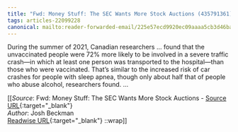 ```yaml
---
title: "Fwd: Money Stuff: The SEC Wants More Stock Auctions (435791361)"
tags: articles-22099228
canonical: mailto:reader-forwarded-email/225e57ecd9920ec09aaaa5cb3d46ba54
---
```


During the summer of 2021, Canadian researchers … found that the unvaccinated people were 72% more likely to be involved in a severe traffic crash—in which at least one person was transported to the hospital—than those who were vaccinated. That’s similar to the increased risk of car crashes for people with sleep apnea, though only about half that of people who abuse alcohol, researchers found. ...


[[_Source_: Fwd: Money Stuff: The SEC Wants More Stock Auctions - [Source URL](mailto:reader-forwarded-email/225e57ecd9920ec09aaaa5cb3d46ba54){:target="_blank"}<br>
_Author_: Josh Beckman<br>
[Readwise URL](https://readwise.io/open/435791361){:target="_blank"}
::wrap]]